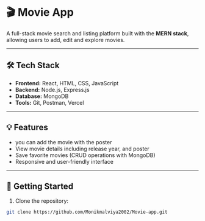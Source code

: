 # 🎬 Movie App

A full-stack movie search and listing platform built with the **MERN stack**, allowing users to add, edit and explore movies.

---

## 🛠️ Tech Stack
- **Frontend:** React, HTML, CSS, JavaScript  
- **Backend:** Node.js, Express.js  
- **Database:** MongoDB  
- **Tools:** Git, Postman, Vercel

---

## 💡 Features
- you can add the movie with the poster  
- View movie details including release year, and poster
- Save favorite movies (CRUD operations with MongoDB)  
- Responsive and user-friendly interface

---

## 🚀 Getting Started
1. Clone the repository:
```bash
git clone https://github.com/Monikmalviya2002/Movie-app.git
